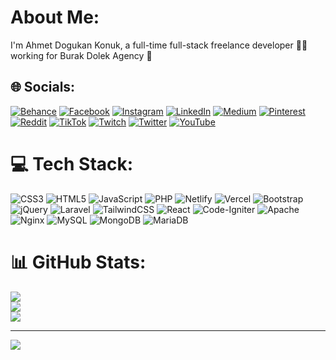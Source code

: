 # About Me:
I'm Ahmet Dogukan Konuk, a full-time full-stack freelance developer 👨‍💻 working for Burak Dolek Agency 🚀


## 🌐 Socials:
[![Behance](https://img.shields.io/badge/Behance-1769ff?logo=behance&logoColor=white)](https://behance.net/ahmetdkonuk) [![Facebook](https://img.shields.io/badge/Facebook-%231877F2.svg?logo=Facebook&logoColor=white)](https://facebook.com/ahmetdogukankonuk) [![Instagram](https://img.shields.io/badge/Instagram-%23E4405F.svg?logo=Instagram&logoColor=white)](https://instagram.com/ahmetdogukankonuk) [![LinkedIn](https://img.shields.io/badge/LinkedIn-%230077B5.svg?logo=linkedin&logoColor=white)](https://linkedin.com/in/ahmetdogukankonuk) [![Medium](https://img.shields.io/badge/Medium-12100E?logo=medium&logoColor=white)](https://medium.com/@ahmetdogukankonuk) [![Pinterest](https://img.shields.io/badge/Pinterest-%23E60023.svg?logo=Pinterest&logoColor=white)](https://pinterest.com/ahmetdogukankonuk) [![Reddit](https://img.shields.io/badge/Reddit-%23FF4500.svg?logo=Reddit&logoColor=white)](https://reddit.com/user/ahmetdogukankonuk) [![TikTok](https://img.shields.io/badge/TikTok-%23000000.svg?logo=TikTok&logoColor=white)](https://tiktok.com/@ahmetdogukankonuk) [![Twitch](https://img.shields.io/badge/Twitch-%239146FF.svg?logo=Twitch&logoColor=white)](https://twitch.tv/ahmetdogukankonuk) [![Twitter](https://img.shields.io/badge/Twitter-%231DA1F2.svg?logo=Twitter&logoColor=white)](https://twitter.com/ahmetdogukanknk) [![YouTube](https://img.shields.io/badge/YouTube-%23FF0000.svg?logo=YouTube&logoColor=white)](https://www.youtube.com/channel/UCdozpQKWYDFWHp04y_fOk9w) 

# 💻 Tech Stack:
![CSS3](https://img.shields.io/badge/css3-%231572B6.svg?style=for-the-badge&logo=css3&logoColor=white) ![HTML5](https://img.shields.io/badge/html5-%23E34F26.svg?style=for-the-badge&logo=html5&logoColor=white) ![JavaScript](https://img.shields.io/badge/javascript-%23323330.svg?style=for-the-badge&logo=javascript&logoColor=%23F7DF1E) ![PHP](https://img.shields.io/badge/php-%23777BB4.svg?style=for-the-badge&logo=php&logoColor=white) ![Netlify](https://img.shields.io/badge/netlify-%23000000.svg?style=for-the-badge&logo=netlify&logoColor=#00C7B7) ![Vercel](https://img.shields.io/badge/vercel-%23000000.svg?style=for-the-badge&logo=vercel&logoColor=white) ![Bootstrap](https://img.shields.io/badge/bootstrap-%23563D7C.svg?style=for-the-badge&logo=bootstrap&logoColor=white) ![jQuery](https://img.shields.io/badge/jquery-%230769AD.svg?style=for-the-badge&logo=jquery&logoColor=white) ![Laravel](https://img.shields.io/badge/laravel-%23FF2D20.svg?style=for-the-badge&logo=laravel&logoColor=white) ![TailwindCSS](https://img.shields.io/badge/tailwindcss-%2338B2AC.svg?style=for-the-badge&logo=tailwind-css&logoColor=white) ![React](https://img.shields.io/badge/react-%2320232a.svg?style=for-the-badge&logo=react&logoColor=%2361DAFB) ![Code-Igniter](https://img.shields.io/badge/CodeIgniter-%23EF4223.svg?style=for-the-badge&logo=codeIgniter&logoColor=white) ![Apache](https://img.shields.io/badge/apache-%23D42029.svg?style=for-the-badge&logo=apache&logoColor=white) ![Nginx](https://img.shields.io/badge/nginx-%23009639.svg?style=for-the-badge&logo=nginx&logoColor=white) ![MySQL](https://img.shields.io/badge/mysql-%2300f.svg?style=for-the-badge&logo=mysql&logoColor=white) ![MongoDB](https://img.shields.io/badge/MongoDB-%234ea94b.svg?style=for-the-badge&logo=mongodb&logoColor=white) ![MariaDB](https://img.shields.io/badge/MariaDB-003545?style=for-the-badge&logo=mariadb&logoColor=white)
# 📊 GitHub Stats:
![](https://github-readme-stats.vercel.app/api?username=ahmetdogukankonuk&theme=dark&hide_border=false&include_all_commits=true&count_private=true)<br/>
![](https://github-readme-streak-stats.herokuapp.com/?user=ahmetdogukankonuk&theme=dark&hide_border=false)<br/>
![](https://github-readme-stats.vercel.app/api/top-langs/?username=ahmetdogukankonuk&theme=dark&hide_border=false&include_all_commits=true&count_private=true&layout=compact)

---
[![](https://visitcount.itsvg.in/api?id=ahmetdogukankonuk&icon=0&color=0)](https://visitcount.itsvg.in)

<!-- Proudly created with GPRM ( https://gprm.itsvg.in ) -->
